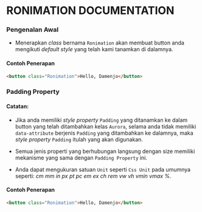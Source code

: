 # RONIMATION DOCUMENTATION

### Pengenalan Awal
- Menerapkan *class* bernama `Ronimation` akan membuat  button anda mengikuti *default style* yang telah kami tanamkan di dalamnya. 

#### Contoh Penerapan
```html
<button class="Ronimation">Hello, Damenjo</button>
```

### Padding Property

#### Catatan:
- Jika anda memiliki *style property* `Padding` yang ditanamkan ke dalam button yang telah ditambahkan kelas `Aurora`, selama anda tidak memiliki `data-attribute` berjenis `Padding` yang ditambahkan ke dalamnya, maka *style property* `Padding` itulah yang akan digunakan. 

- Semua jenis properti yang berhubungan langsung dengan size memiliki mekanisme yang sama dengan `Padding Property` ini.

- Anda dapat mengukuran satuan `Unit` seperti `Css Unit` pada umumnya seperti: *cm mm in px pt pc em ex ch rem vw vh vmin vmax %*.

#### Contoh Penerapan
```html
<button class="Ronimation">Hello, Damenjo</button>
```

<!-- ### RONIMATION CLASS

#### Ronimation.run()
- Menjalankan seluruh *package* yang terkandung di dalamnya.

```js
Ronimation.run();
```

#### Ronimation.watchOutside()
- Saat diaktifkan, *border dan overflow* ( untuk melihat *outter width & height* ) akan muncul.

- CATATAN: 
  *Parameter pertama* adalah objek yang menyimpan kustomisasi *style border* yang akan digunakan sebagai batas untuk melihat bagian terluar button ( *outter width & height* ).

  *Parameter kedua* wajib di-set `true` bila fitur ini ingin bekerja dengan baik.

```js
Ronimation.watchOutside({ size: "1px", color: "blue", style: "solid" }, true).run();
```

### MAIN CLASS

#### Main.startPackage()
- Menjalankan seluruh *package* yang terkandung di dalamnya (*Mirip seperti Run()*).

- CATATAN
  Method ini akan mencari seluruh element `<button>` (*harapannya*) yang telah ditambahkan dengan class `Ronimation`, kemudian menambahkan style sesuai dengan kustom `data-attribute` yang telah dimasukkan ke dalam setiap `<button>` yang ada.

```js
Main.startPackage();
```

### MAGIC CLASS

#### Magic.changeEverything()
- Bersiap melakukan perubahan styling berdasarkan setiap kustom `data-attribute` yang dimasukkan user ke dalam button.

- CATATAN
  *parameter pertama* adalah representasi dari tiap-tiap button dengan nama kelas `Ronimation`.

  `this.ronimationElement()` berisikan `document.getElementsByClassName('Ronimation')`.

```js
Array.from(this.RonimationElement()).forEach((Ronimation) => {
    Magic.changeEverything(Ronimation);
});
```

### CONFIGURE CLASS

#### Configure.configure()
- Memisahkan setiap fungsionalitas *style property* yang ada berdasarkan kelompoknya ( partial )

- CATATAN 
  *parameter pertama* adalah representasi dari tiap-tiap button dengan nama kelas `Ronimation`.

  *parameter kedua* adalah tiap-tiap value dari *style property* yang sudah diisikan dan ditampung sementara ke dalam class `ButtonSetting`.

```js
Configure.configure(ronimationEL, buttonValue);
```

### MESSAGE CLASS

#### Message.displayPackageMessageIsSuccesfullyRun()
- Pesan di konsol setelah *package* berhasil dijalankan

- CATATAN
  *parameter pertama* wajib di-set `true` bila fitur ini ingin bekerja dengan baik.

```js
Message.displayPackageMessageIsSuccesfullyRun(true); // parameter tidak wajib diisi
```

### DEFAULT STYLE CLASS

#### DefaultStyle.changeStyle()
- Menambahkan default style khas bawaan *Ronimation Package* 

```js
DefaultStyle.changeStyle();
``` -->






